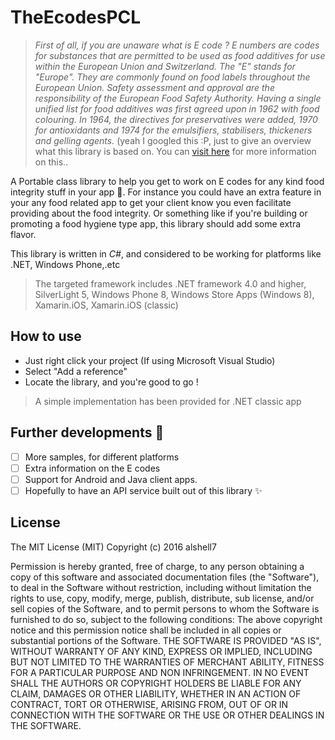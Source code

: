 # TheEcodesPCL
> *First of all, if you are unaware what is E code ?*
*E numbers are codes for substances that are permitted to be used as food additives for use within the European Union and Switzerland.
The "E" stands for "Europe". They are commonly found on food labels throughout the European Union.
Safety assessment and approval are the responsibility of the European Food Safety Authority.*
*Having a single unified list for food additives was first agreed upon in 1962 with food colouring. 
In 1964, the directives for preservatives were added, 1970 for antioxidants and 1974 for the emulsifiers, stabilisers, thickeners and gelling agents.*
(yeah I googled this :P, just to give an overview what this library is based on. You can [visit here](https://en.wikipedia.org/wiki/E_number) for more information on this..

A Portable class library to help you get to work on E codes for any kind food integrity stuff in your app :fork_and_knife:.
For instance you could have an extra feature in your any food related app to get your client know you even facilitate providing about the food integrity.
Or something like if you're building or promoting a food hygiene type app, this library should add some extra flavor.

This library is written in *C#*, and considered to be working for platforms like .NET, Windows Phone,.etc
>The targeted framework includes .NET framework 4.0 and higher, SilverLight 5, Windows Phone 8, Windows Store Apps (Windows 8),
Xamarin.iOS, Xamarin.iOS (classic)

## How to use
* Just right click your project (If using Microsoft Visual Studio)
* Select "Add a reference"
* Locate the library, and you're good to go !

> A simple implementation has been provided for .NET classic app

## Further developments :pushpin:
- [ ] More samples, for different platforms
- [ ] Extra information on the E codes
- [ ] Support for Android and Java client apps.
- [ ] Hopefully to have an API service built out of this library :sparkles:

## License
The MIT License (MIT)
Copyright (c) 2016 alshell7

  Permission is hereby granted, free of charge, to any person obtaining a copy of this software and associated documentation files (the "Software"), to deal in the Software without restriction, including without limitation the rights to use, copy, modify, merge, publish, distribute, sub license, and/or sell copies of the Software, and to permit persons to whom the Software is furnished to do so, subject to the following conditions:
  The above copyright notice and this permission notice shall be included in all copies or substantial portions of the Software.
  THE SOFTWARE IS PROVIDED "AS IS", WITHOUT WARRANTY OF ANY KIND, EXPRESS OR IMPLIED, INCLUDING BUT NOT LIMITED TO THE WARRANTIES OF MERCHANT ABILITY, FITNESS FOR A PARTICULAR PURPOSE AND NON INFRINGEMENT. IN NO EVENT SHALL THE AUTHORS OR COPYRIGHT HOLDERS BE LIABLE FOR ANY CLAIM, DAMAGES OR OTHER LIABILITY, WHETHER IN AN ACTION OF CONTRACT, TORT OR OTHERWISE, ARISING FROM, OUT OF OR IN CONNECTION WITH THE SOFTWARE OR THE USE OR OTHER DEALINGS IN THE SOFTWARE.
